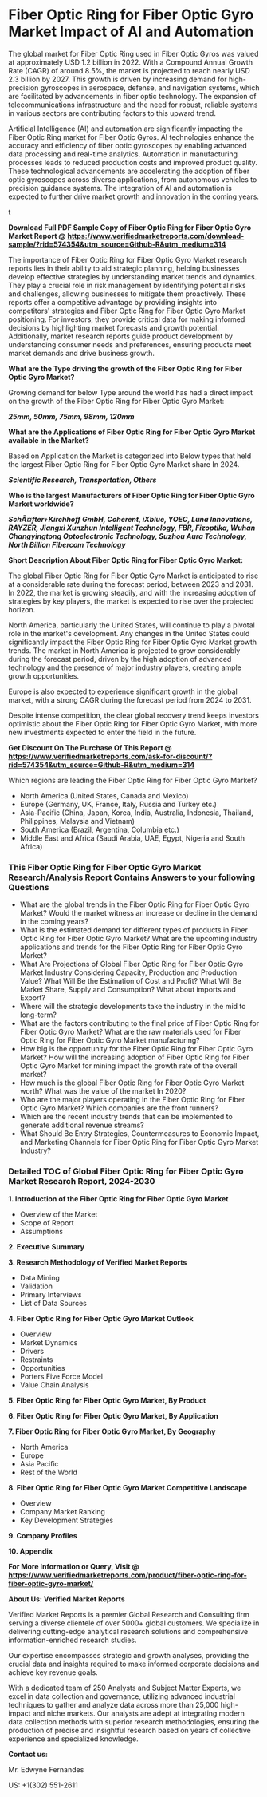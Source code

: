 <meta name="title" content="Global Fiber Optic Ring for Fiber Optic Gyro Market Impact of AI and Automation"><meta name="description" content="The global market for Fiber Optic Ring used in Fiber Optic Gyros was valued at approximately USD 1.2 billion in 2022. With a Compound Annual Growth Rate (CAGR) of arou"><meta name="title" content="Fiber Optic Ring for Fiber Optic Gyro Market Size, Share, Scope, Trends, Growth, Opportunities, Analysis, Forecast"><h1>Fiber Optic Ring for Fiber Optic Gyro Market Impact of AI and Automation</h1><p>The global market for Fiber Optic Ring used in Fiber Optic Gyros was valued at approximately USD 1.2 billion in 2022. With a Compound Annual Growth Rate (CAGR) of around 8.5%, the market is projected to reach nearly USD 2.3 billion by 2027. This growth is driven by increasing demand for high-precision gyroscopes in aerospace, defense, and navigation systems, which are facilitated by advancements in fiber optic technology. The expansion of telecommunications infrastructure and the need for robust, reliable systems in various sectors are contributing factors to this upward trend.</p><p>Artificial Intelligence (AI) and automation are significantly impacting the Fiber Optic Ring market for Fiber Optic Gyros. AI technologies enhance the accuracy and efficiency of fiber optic gyroscopes by enabling advanced data processing and real-time analytics. Automation in manufacturing processes leads to reduced production costs and improved product quality. These technological advancements are accelerating the adoption of fiber optic gyroscopes across diverse applications, from autonomous vehicles to precision guidance systems. The integration of AI and automation is expected to further drive market growth and innovation in the coming years.</p>t</p><p id="" class=""><strong>Download Full PDF Sample Copy of Fiber Optic Ring for Fiber Optic Gyro Market Report @ <a href="https://www.verifiedmarketreports.com/download-sample/?rid=574354&utm_source=Github-R&utm_medium=314" target="_blank">https://www.verifiedmarketreports.com/download-sample/?rid=574354&utm_source=Github-R&utm_medium=314</a></strong></p><p>The importance of&nbsp;Fiber Optic Ring for Fiber Optic Gyro Market research reports lies in their ability to aid strategic planning, helping businesses develop effective strategies by understanding market trends and dynamics. They play a crucial role in risk management by identifying potential risks and challenges, allowing businesses to mitigate them proactively. These reports offer a competitive advantage by providing insights into competitors' strategies and Fiber Optic Ring for Fiber Optic Gyro Market positioning. For investors, they provide critical data for making informed decisions by highlighting market forecasts and growth potential. Additionally, market research reports guide product development by understanding consumer needs and preferences, ensuring products meet market demands and drive business growth.</p><p><strong>What are the&nbsp;Type driving the growth of the Fiber Optic Ring for Fiber Optic Gyro Market?</strong></p><p id="" class="">Growing demand for below Type around the world has had a direct impact on the growth of the Fiber Optic Ring for Fiber Optic Gyro Market:</p><em><strong>25mm, 50mm, 75mm, 98mm, 120mm</strong></em></p><strong>What are the&nbsp;Applications&nbsp;of Fiber Optic Ring for Fiber Optic Gyro Market available in the Market?</strong></p><p id="" class="">Based on Application the Market is categorized into Below types that held the largest Fiber Optic Ring for Fiber Optic Gyro Market share In 2024.</p><em><strong>Scientific Research, Transportation, Others</strong></em></p><strong>Who is the largest Manufacturers of Fiber Optic Ring for Fiber Optic Gyro Market worldwide?</strong></p><p><em><strong>SchÃ¤fter+Kirchhoff GmbH, Coherent, iXblue, YOEC, Luna Innovations, RAYZER, Jiangxi Xunzhun Intelligent Technology, FBR, Fizoptika, Wuhan Changyingtong Optoelectronic Technology, Suzhou Aura Technology, North Billion Fibercom Technology</strong></em></p><p id="" class=""><strong>Short Description About Fiber Optic Ring for Fiber Optic Gyro Market:</strong></p><p>The global Fiber Optic Ring for Fiber Optic Gyro Market is anticipated to rise at a considerable rate during the forecast period, between 2023 and 2031. In 2022, the market is growing steadily, and with the increasing adoption of strategies by key players, the market is expected to rise over the projected horizon.</p><p>North America, particularly the United States, will continue to play a pivotal role in the market's development. Any changes in the United States could significantly impact the Fiber Optic Ring for Fiber Optic Gyro Market growth trends. The market in North America is projected to grow considerably during the forecast period, driven by the high adoption of advanced technology and the presence of major industry players, creating ample growth opportunities.</p><p>Europe is also expected to experience significant growth in the global market, with a strong CAGR during the forecast period from 2024 to 2031.</p><p>Despite intense competition, the clear global recovery trend keeps investors optimistic about the Fiber Optic Ring for Fiber Optic Gyro Market, with more new investments expected to enter the field in the future.</p><p id="" class=""><strong>Get Discount On The Purchase Of This Report @ <a href="https://www.verifiedmarketreports.com/ask-for-discount/?rid=574354&utm_source=Github-R&utm_medium=314" target="_blank">https://www.verifiedmarketreports.com/ask-for-discount/?rid=574354&utm_source=Github-R&utm_medium=314</a></strong></p>Which regions are leading the Fiber Optic Ring for Fiber Optic Gyro Market?</p><ul><li>North America (United States, Canada and Mexico)</li><li>Europe (Germany, UK, France, Italy, Russia and Turkey etc.)</li><li>Asia-Pacific (China, Japan, Korea, India, Australia, Indonesia, Thailand, Philippines, Malaysia and Vietnam)</li><li>South America (Brazil, Argentina, Columbia etc.)</li><li>Middle East and Africa (Saudi Arabia, UAE, Egypt, Nigeria and South Africa)</li></ul><h3 id="" class="">This Fiber Optic Ring for Fiber Optic Gyro Market Research/Analysis Report Contains Answers to your following Questions</h3><ul><li>What are the global trends in the Fiber Optic Ring for Fiber Optic Gyro Market? Would the market witness an increase or decline in the demand in the coming years?</li><li>What is the estimated demand for different types of products in Fiber Optic Ring for Fiber Optic Gyro Market? What are the upcoming industry applications and trends for the Fiber Optic Ring for Fiber Optic Gyro Market?</li><li>What Are Projections of Global Fiber Optic Ring for Fiber Optic Gyro Market Industry Considering Capacity, Production and Production Value? What Will Be the Estimation of Cost and Profit? What Will Be Market Share, Supply and Consumption? What about imports and Export?</li><li>Where will the strategic developments take the industry in the mid to long-term?</li><li>What are the factors contributing to the final price of Fiber Optic Ring for Fiber Optic Gyro Market? What are the raw materials used for Fiber Optic Ring for Fiber Optic Gyro Market manufacturing?</li><li>How big is the opportunity for the Fiber Optic Ring for Fiber Optic Gyro Market? How will the increasing adoption of Fiber Optic Ring for Fiber Optic Gyro Market for mining impact the growth rate of the overall market?</li><li>How much is the global Fiber Optic Ring for Fiber Optic Gyro Market worth? What was the value of the market In 2020?</li><li>Who are the major players operating in the Fiber Optic Ring for Fiber Optic Gyro Market? Which companies are the front runners?</li><li>Which are the recent industry trends that can be implemented to generate additional revenue streams?</li><li>What Should Be Entry Strategies, Countermeasures to Economic Impact, and Marketing Channels for Fiber Optic Ring for Fiber Optic Gyro Market Industry?</li></ul><h3 id="" class="">Detailed TOC of Global Fiber Optic Ring for Fiber Optic Gyro Market Research Report, 2024-2030</h3><p id="" class=""><strong>1. Introduction of the Fiber Optic Ring for Fiber Optic Gyro Market</strong></p><ul><li>Overview of the Market</li><li>Scope of Report</li><li>Assumptions</li></ul><p id="" class=""><strong>2. Executive Summary</strong></p><p id="" class=""><strong>3. Research Methodology of Verified Market Reports</strong></p><ul><li>Data Mining</li><li>Validation</li><li>Primary Interviews</li><li>List of Data Sources</li></ul><p id="" class=""><strong>4. Fiber Optic Ring for Fiber Optic Gyro Market Outlook</strong></p><ul><li>Overview</li><li>Market Dynamics</li><li>Drivers</li><li>Restraints</li><li>Opportunities</li><li>Porters Five Force Model</li><li>Value Chain Analysis</li></ul><p id="" class=""><strong>5. Fiber Optic Ring for Fiber Optic Gyro Market, By Product</strong></p><p id="" class=""><strong>6. Fiber Optic Ring for Fiber Optic Gyro Market, By Application</strong></p><p id="" class=""><strong>7. Fiber Optic Ring for Fiber Optic Gyro Market, By Geography</strong></p><ul><li>North America</li><li>Europe</li><li>Asia Pacific</li><li>Rest of the World</li></ul><p id="" class=""><strong>8. Fiber Optic Ring for Fiber Optic Gyro Market Competitive Landscape</strong></p><ul><li>Overview</li><li>Company Market Ranking</li><li>Key Development Strategies</li></ul><p id="" class=""><strong>9. Company Profiles</strong></p><p id="" class=""><strong>10. Appendix</strong></p><p id="" class=""><strong>For More Information or Query, Visit @ <a href="https://www.verifiedmarketreports.com/product/fiber-optic-ring-for-fiber-optic-gyro-market/" target="_blank">https://www.verifiedmarketreports.com/product/fiber-optic-ring-for-fiber-optic-gyro-market/</a></strong></p><p id="" class=""><strong>About Us: Verified Market Reports</strong></p><p id="" class="">Verified Market Reports is a premier Global Research and Consulting firm serving a diverse clientele of over 5000+ global customers. We specialize in delivering cutting-edge analytical research solutions and comprehensive information-enriched research studies.</p><p id="" class="">Our expertise encompasses strategic and growth analyses, providing the crucial data and insights required to make informed corporate decisions and achieve key revenue goals.</p><p id="" class="">With a dedicated team of 250 Analysts and Subject Matter Experts, we excel in data collection and governance, utilizing advanced industrial techniques to gather and analyze data across more than 25,000 high-impact and niche markets. Our analysts are adept at integrating modern data collection methods with superior research methodologies, ensuring the production of precise and insightful research based on years of collective experience and specialized knowledge.</p><p id="" class=""><strong>Contact us:</strong></p><p id="" class="">Mr. Edwyne Fernandes</p><p id="" class="">US: +1(302) 551-2611</p>